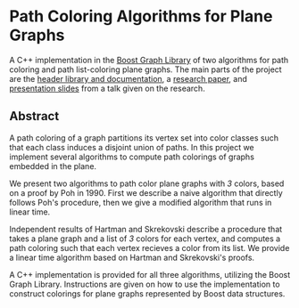 # Path Coloring Algorithms for Plane Graphs
 A C++ implementation in the [Boost Graph Library](http://www.boost.org/doc/libs/1_64_0/libs/graph/doc/index.html) of two algorithms for path
 coloring and path list-coloring plane graphs. The main parts of the project are
 the [header library and documentation](https://github.com/permutationlock/path_coloring_bgl/tree/master/src/include/path_coloring),
 a [research paper](https://github.com/permutationlock/path_coloring_bgl/blob/master/doc/writeup/final_paper.pdf),
 and [presentation slides](https://github.com/permutationlock/path_coloring_bgl/blob/master/doc/slides/presentation.pdf)
 from a talk given on the research.

## Abstract
 A path coloring of a graph partitions its vertex set into color classes such
 that each class induces a disjoint union of paths. In this project we
 implement several algorithms to compute path colorings of graphs embedded in
 the plane.

 We present two algorithms to path color plane graphs with *3* colors, based on
 a proof by Poh in 1990. First we describe a naive algorithm that directly
 follows Poh's procedure, then we give a modified algorithm that runs in linear
 time.

 Independent results of Hartman and Skrekovski describe a procedure that takes a
 plane graph and a list of *3* colors for each vertex, and computes a path
 coloring such that each vertex recieves a color from its list. We provide
 a linear time algorithm based on Hartman and Skrekovski's proofs.

 A C++ implementation is provided for all three algorithms, utilizing the Boost
 Graph Library. Instructions are given on how to use the implementation
 to construct colorings for plane graphs represented by Boost data
 structures.
